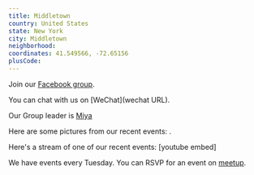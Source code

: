 ```yaml
---
title: Middletown
country: United States
state: New York
city: Middletown
neighborhood: 
coordinates: 41.549566, -72.65156
plusCode:
---
```

Join our [Facebook group](https://www.facebook.com/groups/free.code.camp.middletown.ny).

You can chat with us on [WeChat](wechat URL).

Our Group leader is [Miya](freecodecamp.org/miya)

Here are some pictures from our recent events:
![]().

Here's a stream of one of our recent events:
[youtube embed]

We have events every Tuesday. You can RSVP for an event on [meetup](meetupurl).
